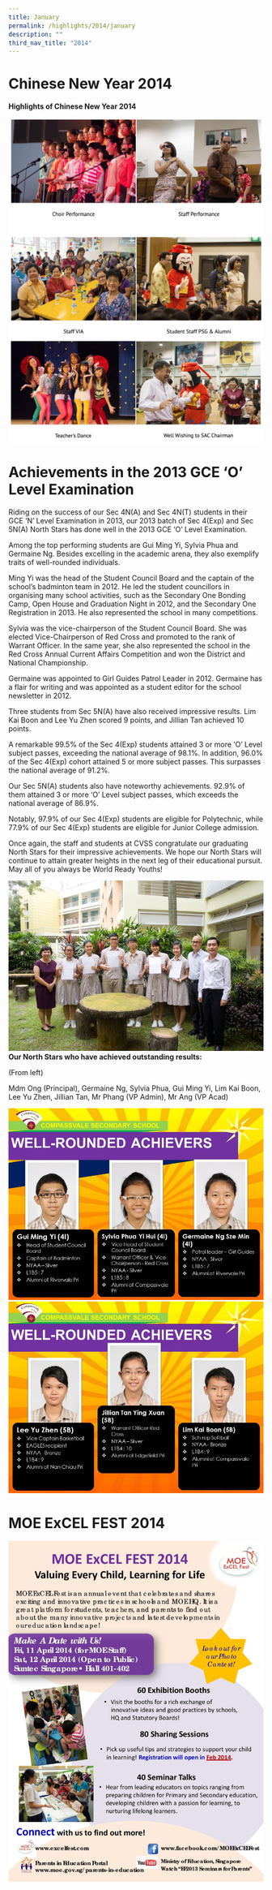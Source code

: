 ```yaml
---
title: January
permalink: /highlights/2014/january
description: ""
third_nav_title: "2014"
---
```

# Chinese New Year 2014
 
**Highlights of Chinese New Year 2014**

![](/images/cny%202014.png)
![](/images/cny%202014%202.png)

# Achievements in the 2013 GCE ‘O’ Level Examination
Riding on the success of our Sec 4N(A) and Sec 4N(T) students in their GCE ‘N’ Level Examination in 2013, our 2013 batch of Sec 4(Exp) and Sec 5N(A) North Stars has done well in the 2013 GCE ‘O’ Level Examination.

Among the top performing students are Gui Ming Yi, Sylvia Phua and Germaine Ng. Besides excelling in the academic arena, they also exemplify traits of well-rounded individuals.

Ming Yi was the head of the Student Council Board and the captain of the school’s badminton team in 2012. He led the student councillors in organising many school activities, such as the Secondary One Bonding Camp, Open House and Graduation Night in 2012, and the Secondary One Registration in 2013. He also represented the school in many competitions.

Sylvia was the vice-chairperson of the Student Council Board. She was elected Vice-Chairperson of Red Cross and promoted to the rank of Warrant Officer. In the same year, she also represented the school in the Red Cross Annual Current Affairs Competition and won the District and National Championship.

Germaine was appointed to Girl Guides Patrol Leader in 2012. Germaine has a flair for writing and was appointed as a student editor for the school newsletter in 2012.

Three students from Sec 5N(A) have also received impressive results. Lim Kai Boon and Lee Yu Zhen scored 9 points, and Jillian Tan achieved 10 points.

A remarkable 99.5% of the Sec 4(Exp) students attained 3 or more ‘O’ Level subject passes, exceeding the national average of 98.1%. In addition, 96.0% of the Sec 4(Exp) cohort attained 5 or more subject passes. This surpasses the national average of 91.2%.

Our Sec 5N(A) students also have noteworthy achievements. 92.9% of them attained 3 or more ‘O’ Level subject passes, which exceeds the national average of 86.9%.

Notably, 97.9% of our Sec 4(Exp) students are eligible for Polytechnic, while 77.9% of our Sec 4(Exp) students are eligible for Junior College admission.

Once again, the staff and students at CVSS congratulate our graduating North Stars for their impressive achievements. We hope our North Stars will continue to attain greater heights in the next leg of their educational pursuit. May all of you always be World Ready Youths!

![](/images/gce01.jpg)
**Our North Stars who have achieved outstanding results:**

(From left)

Mdm Ong (Principal), Germaine Ng, Sylvia Phua, Gui Ming Yi, Lim Kai Boon, Lee Yu Zhen, Jillian Tan, Mr Phang (VP Admin), Mr Ang (VP Acad)

![](/images/gce02.jpeg)
![](/images/gce03.jpeg)

# MOE ExCEL FEST 2014
![](/images/excelfest01.jpeg)
